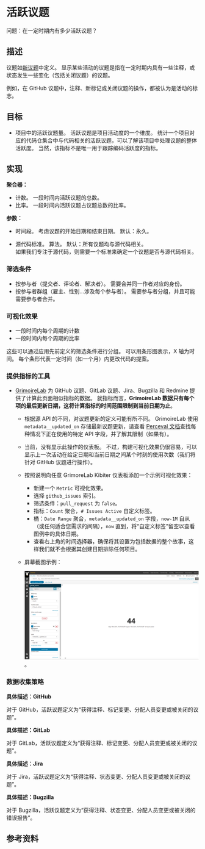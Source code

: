 # 活跃议题

问题：在一定时期内有多少活跃议题？


## 描述

议题如[新议题](https://github.com/chaoss/wg-evolution/blob/master/metrics/Issues_New.md)中定义。 显示某些活动的议题是指在一定时期内具有一些注释，或状态发生一些变化（包括关闭议题）的议题。

例如，在 GitHub 议题中，注释、新标记或关闭议题的操作，都被认为是活动的标志。


## 目标

* 项目中的活跃议题量。 活跃议题是项目活动度的一个维度。 统计一个项目对应的代码仓集合中与代码相关的活跃议题，可以了解该项目中处理议题的整体活跃度。 当然，该指标不是唯一用于跟踪编码活跃度的指标。


## 实现

**聚合器：**
* 计数。 一段时间内活跃议题的总数。
* 比率。 一段时间内活跃议题占议题总数的比率。

**参数：**
* 时间段。 考虑议题的开始日期和结束日期。 默认：永久。

* 源代码标准。 算法。 默认：所有议题均与源代码相关。  
  如果我们专注于源代码，则需要一个标准来确定一个议题是否与源代码相关。

### 筛选条件

* 按参与者（提交者、评论者、解决者）。 需要合并同一作者对应的身份。
* 按参与者群组（雇主、性别…涉及每个参与者）。 需要参与者分组，并且可能需要参与者合并。


### 可视化效果

* 一段时间内每个周期的计数
* 一段时间内每个周期的比率

这些可以通过应用先前定义的筛选条件进行分组。 可以用条形图表示，X 轴为时间。 每个条形代表一定时间（如一个月）内更改代码的提案。


### 提供指标的工具

* [GrimoireLab](https://chaoss.github.io/grimoirelab) 为 GitHub 议题、GitLab 议题、Jira、Bugzilla 和 Redmine 提供了计算此页面相似指标的数据。 就指标而言，**GrimoireLab 数据只有每个项的最后更新日期，这将计算指标的时间范围限制到当前日期为止**。
  - 根据源 API 的不同，对议题更新的定义可能有所不同。 GrimoireLab 使用 `metadata__updated_on` 存储最新议题更新，请查看 [Perceval 文档](https://perceval.readthedocs.io/en/latest/search.html?q=metadata_updated_on&check_keywords=yes&area=default)查找每种情况下正在使用的特定 API 字段，并了解其限制（如果有）。
  - 当前，没有显示此操作的仪表板。 不过，构建可视化效果仍很容易，可以显示上一次活动在给定日期和当前日期之间某个时刻的使用次数（我们将针对 GitHub 议题进行操作）。
  - 按照说明向任意 GrimoreLab Kibiter 仪表板添加一个示例可视化效果：
    * 新建一个 `Metric` 可视化效果。
    * 选择 `github_issues` 索引。
    * 筛选条件：`pull_request` 为 `false`。
    * 指标：`Count` 聚合，`# Issues Active` 自定义标签。
    * 桶：`Date Range` 聚合，`metadata__updated_on` 字段，`now-1M` 自从（或任何适合您需求的间隔），`now` 直到，将“自定义标签”留空以查看图例中的具体日期。
    * 查看右上角的时间选择器，确保将其设置为包括数据的整个故事，这样我们就不会根据其创建日期排除任何项目。
  - 屏幕截图示例：
   
    ![GrimoireLab screenshot of metric issues_active](images/issues-active_grimoirelab.png)。

### 数据收集策略

**具体描述：GitHub**

对于 GitHub，活跃议题定义为“获得注释、标记变更、分配人员变更或被关闭的议题”。

**具体描述：GitLab**

对于 GitLab，活跃议题定义为“获得注释、标记变更、分配人员变更或被关闭的议题”。

**具体描述：Jira**

对于 Jira，活跃议题定义为“获得注释、状态变更、分配人员变更或被关闭的议题”。

**具体描述：Bugzilla**

对于 Bugzilla，活跃议题定义为“获得注释、状态变更、分配人员变更或被关闭的错误报告”。

## 参考资料
